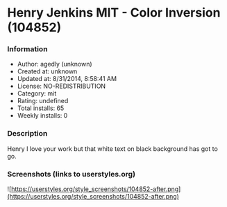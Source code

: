 # Henry Jenkins MIT - Color Inversion (104852)

### Information
- Author: agedly (unknown)
- Created at: unknown
- Updated at: 8/31/2014, 8:58:41 AM
- License: NO-REDISTRIBUTION
- Category: mit
- Rating: undefined
- Total installs: 65
- Weekly installs: 0


### Description
Henry I love your work but that white text on black background has got to go.


### Screenshots (links to userstyles.org)
![https://userstyles.org/style_screenshots/104852-after.png](https://userstyles.org/style_screenshots/104852-after.png)


